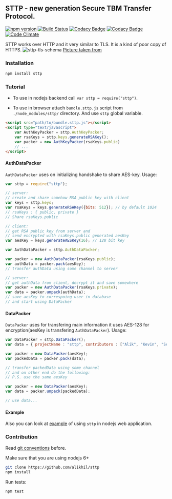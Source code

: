 ## STTP -  new generation Secure TBM Transfer Protocol.
[![npm version](https://badge.fury.io/js/sttp.svg)](https://badge.fury.io/js/sttp)
[![Build Status](https://travis-ci.org/alikhil/sttp.svg?branch=master)](https://travis-ci.org/alikhil/sttp)
[![Codacy Badge](https://api.codacy.com/project/badge/Grade/e83c4ca8c0eb4c3cb95673cb2315af2d)](https://www.codacy.com/app/TBM-Team/sttp?utm_source=github.com&amp;utm_medium=referral&amp;utm_content=alikhil/sttp&amp;utm_campaign=Badge_Grade)
[![Codacy Badge](https://api.codacy.com/project/badge/Coverage/e83c4ca8c0eb4c3cb95673cb2315af2d)](https://www.codacy.com/app/TBM-Team/sttp?utm_source=github.com&amp;utm_medium=referral&amp;utm_content=alikhil/sttp&amp;utm_campaign=Badge_Coverage)
[![Code Climate](https://codeclimate.com/github/alikhil/sttp/badges/gpa.svg)](https://codeclimate.com/github/alikhil/sttp)


STTP works over HTTP and it very similar to TLS. It is a kind of poor copy of HTTPS. 
![sttp-tls-schema](https://habrastorage.org/files/e52/387/364/e5238736493f41489f5df57f94310962.png)
[Picture taken from](https://habrahabr.ru/post/258285/)

### Installation

```sh
npm install sttp
```

### Tutorial

* To use in nodejs backend call `var sttp = require("sttp")`.

* To use in browser attach `bundle.sttp.js` script from `./node_modules/sttp/` directory. And use `sttp` global variable.
```html
<script src="path/to/bundle.sttp.js"></script>
<script type="text/javascript">
    var AuthKeyPacker = sttp.AuthKeyPacker;
    var rsaKeys = sttp.keys.generateRSAKey();
    var packer = new AuthKeyPacker(rsaKeys.public)
    // ...
</script>
```

#### AuthDataPacker
`AuthDataPacker` uses on initializing handshake to share AES-key.
Usage:
```js
var sttp = require("sttp");

// server:
// create and share somehow RSA public key with client
var keys = sttp.keys;
var rsaKeys = keys.generateRSAKey({bits: 512}); // by default 1024
// rsaKeys : { public, private }
// Share rsaKeys.public

// client:
// get RSA public key from server and 
// send encrypted with rsaKeys.public generated aesKey
var aesKey = keys.generateAESKey(16); // 128 bit key

var AuthDataPacker = sttp.AuthDataPacker;

var packer = new AuthDataPacker(rsaKeys.public);
var authData = packer.pack(aesKey);
// transfer authData using some channel to server

// server:
// get authData from client, decrypt it and save somewhere
var packer = new AuthDataPacker(rsaKeys.private);
var data = packer.unpack(authData);
// save aesKey to correspoing user in database
// and start using DataPacker
```
#### DataPacker
`DataPacker` uses for transfering main information it uses AES-128 for encryption(aesKey is transfering `AuthDataPacker`).
Usage:
```js
var DataPacker = sttp.DataPacker();
var data = { projectName : "sttp", contributors : ["Alik", "Kevin", "Sergey"] };

var packer = new DataPacker(aesKey);
var packedData = packer.pack(data);

// transfer packedData using some channel
// and on other end do the following:
// P.S. use the same aesKey

var packer = new DataPacker(aesKey);
var data = packer.unpack(packedData);

// use data...
```

#### Example

Also you can look at [example](https://github.com/Jeaced/node-server) of using `sttp` in nodejs web application. 


### Contribution
Read [git conventions](https://github.com/alikhil/sttp/wiki/Git-conventions) before.

Make sure that you are using nodejs 6+
```sh
git clone https://github.com/alikhil/sttp
npm install
```

Run tests:
```sh
npm test
```

